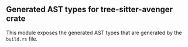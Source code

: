 ## Generated AST types for tree-sitter-avenger crate

This module exposes the generated AST types that are generated by the `build.rs` file.
